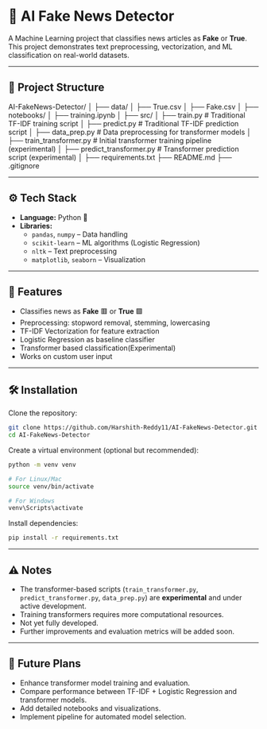 # 📰 AI Fake News Detector  

A Machine Learning project that classifies news articles as **Fake** or **True**.  
This project demonstrates text preprocessing, vectorization, and ML classification on real-world datasets.  

---

## 📂 Project Structure  

AI-FakeNews-Detector/
│
├── data/
│   ├── True.csv
│   ├── Fake.csv
│
├── notebooks/
│   ├── training.ipynb
│
├── src/
│   ├── train.py                 # Traditional TF-IDF training script
│   ├── predict.py               # Traditional TF-IDF prediction script
│   ├── data_prep.py             # Data preprocessing for transformer models
│   ├── train_transformer.py     # Initial transformer training pipeline (experimental)
│   ├── predict_transformer.py   # Transformer prediction script (experimental)
│
├── requirements.txt
├── README.md
├── .gitignore

---

## ⚙️ Tech Stack  

- **Language:** Python 🐍  
- **Libraries:**  
  - `pandas`, `numpy` – Data handling  
  - `scikit-learn` – ML algorithms (Logistic Regression)  
  - `nltk` – Text preprocessing  
  - `matplotlib`, `seaborn` – Visualization  

---

## 🚀 Features  

- Classifies news as **Fake** 🟥 or **True** 🟩  
- Preprocessing: stopword removal, stemming, lowercasing  
- TF-IDF Vectorization for feature extraction  
- Logistic Regression as baseline classifier
- Transformer based classification(Experimental) 
- Works on custom user input  

---

## 🛠️ Installation  

Clone the repository:  
```bash
git clone https://github.com/Harshith-Reddy11/AI-FakeNews-Detector.git
cd AI-FakeNews-Detector
```

Create a virtual environment (optional but recommended):

```bash
python -m venv venv

# For Linux/Mac
source venv/bin/activate

# For Windows
venv\Scripts\activate
```

Install dependencies:

```bash
pip install -r requirements.txt
```


---




## ⚠️ Notes

- The transformer-based scripts (`train_transformer.py`, `predict_transformer.py`, `data_prep.py`) are **experimental** and under active development.
- Training transformers requires more computational resources.
- Not yet fully developed.
- Further improvements and evaluation metrics will be added soon.

---

## 📅 Future Plans

- Enhance transformer model training and evaluation.
- Compare performance between TF-IDF + Logistic Regression and transformer models.
- Add detailed notebooks and visualizations.
- Implement pipeline for automated model selection.


